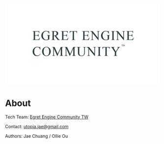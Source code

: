 ![egret_engine_community_header](img/egret_engine_community_header.JPG)

# About

Tech Team: [Egret Engine Community TW](https://www.facebook.com/groups/egret.community.tw/)

Contact: utopia.jae@gmail.com

Authors: Jae Chuang / Ollie Ou

